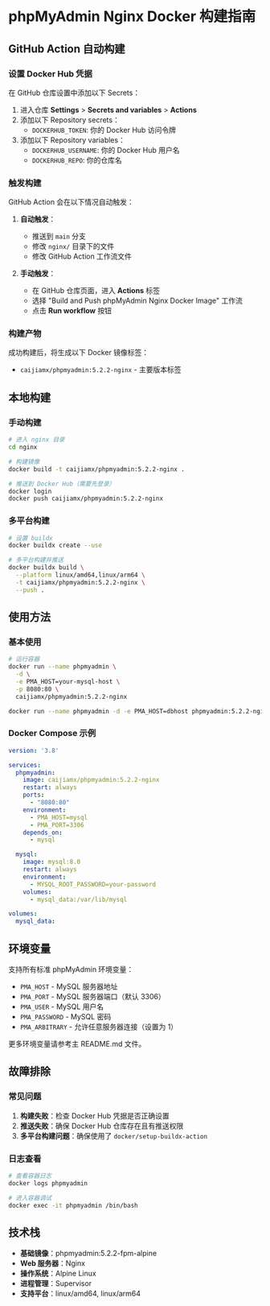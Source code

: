 # phpMyAdmin Nginx Docker 构建指南

## GitHub Action 自动构建

### 设置 Docker Hub 凭据

在 GitHub 仓库设置中添加以下 Secrets：

1. 进入仓库 **Settings** > **Secrets and variables** > **Actions**
2. 添加以下 Repository secrets：
   - `DOCKERHUB_TOKEN`: 你的 Docker Hub 访问令牌
3. 添加以下 Repository variables：
   - `DOCKERHUB_USERNAME`: 你的 Docker Hub 用户名
   - `DOCKERHUB_REPO`: 你的仓库名

### 触发构建

GitHub Action 会在以下情况自动触发：

1. **自动触发**：
   - 推送到 `main` 分支
   - 修改 `nginx/` 目录下的文件
   - 修改 GitHub Action 工作流文件

2. **手动触发**：
   - 在 GitHub 仓库页面，进入 **Actions** 标签
   - 选择 "Build and Push phpMyAdmin Nginx Docker Image" 工作流
   - 点击 **Run workflow** 按钮

### 构建产物

成功构建后，将生成以下 Docker 镜像标签：

- `caijiamx/phpmyadmin:5.2.2-nginx` - 主要版本标签

## 本地构建

### 手动构建

```bash
# 进入 nginx 目录
cd nginx

# 构建镜像
docker build -t caijiamx/phpmyadmin:5.2.2-nginx .

# 推送到 Docker Hub（需要先登录）
docker login
docker push caijiamx/phpmyadmin:5.2.2-nginx
```

### 多平台构建

```bash
# 设置 buildx
docker buildx create --use

# 多平台构建并推送
docker buildx build \
  --platform linux/amd64,linux/arm64 \
  -t caijiamx/phpmyadmin:5.2.2-nginx \
  --push .
```

## 使用方法

### 基本使用

```bash
# 运行容器
docker run --name phpmyadmin \
  -d \
  -e PMA_HOST=your-mysql-host \
  -p 8080:80 \
  caijiamx/phpmyadmin:5.2.2-nginx

docker run --name phpmyadmin -d -e PMA_HOST=dbhost phpmyadmin:5.2.2-nginx
```

### Docker Compose 示例

```yaml
version: '3.8'

services:
  phpmyadmin:
    image: caijiamx/phpmyadmin:5.2.2-nginx
    restart: always
    ports:
      - "8080:80"
    environment:
      - PMA_HOST=mysql
      - PMA_PORT=3306
    depends_on:
      - mysql

  mysql:
    image: mysql:8.0
    restart: always
    environment:
      - MYSQL_ROOT_PASSWORD=your-password
    volumes:
      - mysql_data:/var/lib/mysql

volumes:
  mysql_data:
```

## 环境变量

支持所有标准 phpMyAdmin 环境变量：

- `PMA_HOST` - MySQL 服务器地址
- `PMA_PORT` - MySQL 服务器端口（默认 3306）
- `PMA_USER` - MySQL 用户名
- `PMA_PASSWORD` - MySQL 密码
- `PMA_ARBITRARY` - 允许任意服务器连接（设置为 1）

更多环境变量请参考主 README.md 文件。

## 故障排除

### 常见问题

1. **构建失败**：检查 Docker Hub 凭据是否正确设置
2. **推送失败**：确保 Docker Hub 仓库存在且有推送权限
3. **多平台构建问题**：确保使用了 `docker/setup-buildx-action`

### 日志查看

```bash
# 查看容器日志
docker logs phpmyadmin

# 进入容器调试
docker exec -it phpmyadmin /bin/bash
```

## 技术栈

- **基础镜像**：phpmyadmin:5.2.2-fpm-alpine
- **Web 服务器**：Nginx
- **操作系统**：Alpine Linux
- **进程管理**：Supervisor
- **支持平台**：linux/amd64, linux/arm64
